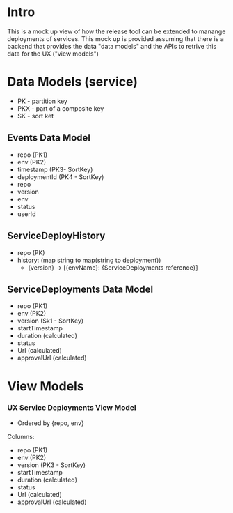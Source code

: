 # Intro
This is a mock up view of how the release tool can be extended to manange deployments of services.  This mock up is provided assuming that there is a backend that provides the data "data models" and the APIs to retrive this data for the UX ("view models")


# Data Models (service)

* PK - partition key
* PKX - part of a composite key
* SK  - sort ket

## Events Data Model
* repo (PK1) 
* env (PK2)
* timestamp (PK3- SortKey)
* deploymentId (PK4 - SortKey)
* repo
* version
* env
* status
* userId

## ServiceDeployHistory

* repo (PK)
* history: (map string to map(string to deployment))
   * {version} -> [{envName}: {ServiceDeployments reference}]

## ServiceDeployments Data Model

* repo (PK1)
* env (PK2)
* version (Sk1 - SortKey)
* startTimestamp
* duration (calculated)
* status
* Url (calculated)
* approvalUrl (calculated)

# View Models

### UX Service Deployments View Model
* Ordered by {repo, env}

Columns:
* repo (PK1)
* env (PK2)
* version (PK3 - SortKey)
* startTimestamp
* duration (calculated)
* status
* Url (calculated)
* approvalUrl (calculated)
